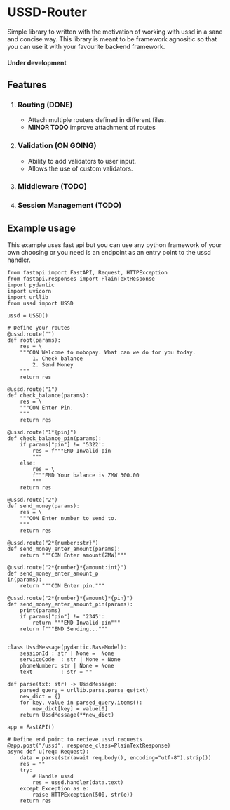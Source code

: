 # USSD-Router
Simple library to written with the motivation of working with ussd in a sane and concise way. This library is meant to be framework agnositic so that
you can use it with your favourite backend framework.
#### Under development
## Features
1. ### Routing                  (DONE)
    - Attach multiple routers defined in different files.
    - **MINOR TODO** improve attachment of routes
2. ### Validation               (ON GOING)
    - Ability to add validators to user input.
    - Allows the use of custom validators.
3. ### Middleware               (TODO)
4. ### Session Management       (TODO)

## Example usage
This example uses fast api but you can use any python framework of your own choosing or you need is an endpoint as an entry point to the ussd handler.
```
from fastapi import FastAPI, Request, HTTPException
from fastapi.responses import PlainTextResponse
import pydantic
import uvicorn
import urllib
from ussd import USSD

ussd = USSD()

# Define your routes
@ussd.route("")
def root(params):
    res = \
    """CON Welcome to mobopay. What can we do for you today.
        1. Check balance
        2. Send Money
    """
    return res

@ussd.route("1")
def check_balance(params):
    res = \
    """CON Enter Pin.
    """
    return res

@ussd.route("1*{pin}")
def check_balance_pin(params):
    if params["pin"] != '5322':
        res = f"""END Invalid pin
        """
    else:   
        res = \
        f"""END Your balance is ZMW 300.00
        """
    return res

@ussd.route("2")
def send_money(params):
    res = \
    """CON Enter number to send to.
    """
    return res

@ussd.route("2*{number:str}")
def send_money_enter_amount(params):
    return """CON Enter amount(ZMW)"""

@ussd.route("2*{number}*{amount:int}")
def send_money_enter_amount_p
in(params):
    return """CON Enter pin."""

@ussd.route("2*{number}*{amount}*{pin}")
def send_money_enter_amount_pin(params):
    print(params)
    if params["pin"] != '2345':
        return """END Invalid pin"""
    return f"""END Sending..."""


class UssdMessage(pydantic.BaseModel):
    sessionId : str | None =  None
    serviceCode  : str | None = None
    phoneNumber: str | None = None
    text         : str = ""

def parse(txt: str) -> UssdMessage:
    parsed_query = urllib.parse.parse_qs(txt)
    new_dict = {}
    for key, value in parsed_query.items():
        new_dict[key] = value[0]
    return UssdMessage(**new_dict)

app = FastAPI()

# Define end point to recieve ussd requests
@app.post("/ussd", response_class=PlainTextResponse)
async def u(req: Request):
    data = parse(str(await req.body(), encoding="utf-8").strip())
    res = ""
    try:
        # Handle ussd
        res = ussd.handler(data.text)      
    except Exception as e:
        raise HTTPException(500, str(e))
    return res
```
